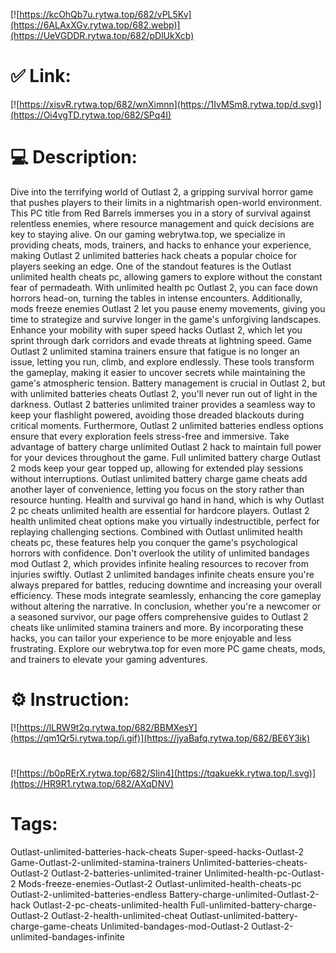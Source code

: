 [![https://kcOhQb7u.rytwa.top/682/vPL5Kv](https://6ALAxXGv.rytwa.top/682.webp)](https://UeVGDDR.rytwa.top/682/pDlUkXcb)
# ✅ Link:
[![https://xisvR.rytwa.top/682/wnXimnn](https://1IvMSm8.rytwa.top/d.svg)](https://Oi4vgTD.rytwa.top/682/SPq4I)
# 💻 Description:
Dive into the terrifying world of Outlast 2, a gripping survival horror game that pushes players to their limits in a nightmarish open-world environment. This PC title from Red Barrels immerses you in a story of survival against relentless enemies, where resource management and quick decisions are key to staying alive. On our gaming webrytwa.top, we specialize in providing cheats, mods, trainers, and hacks to enhance your experience, making Outlast 2 unlimited batteries hack cheats a popular choice for players seeking an edge.
One of the standout features is the Outlast unlimited health cheats pc, allowing gamers to explore without the constant fear of permadeath. With unlimited health pc Outlast 2, you can face down horrors head-on, turning the tables in intense encounters. Additionally, mods freeze enemies Outlast 2 let you pause enemy movements, giving you time to strategize and survive longer in the game's unforgiving landscapes.
Enhance your mobility with super speed hacks Outlast 2, which let you sprint through dark corridors and evade threats at lightning speed. Game Outlast 2 unlimited stamina trainers ensure that fatigue is no longer an issue, letting you run, climb, and explore endlessly. These tools transform the gameplay, making it easier to uncover secrets while maintaining the game's atmospheric tension.
Battery management is crucial in Outlast 2, but with unlimited batteries cheats Outlast 2, you'll never run out of light in the darkness. Outlast 2 batteries unlimited trainer provides a seamless way to keep your flashlight powered, avoiding those dreaded blackouts during critical moments. Furthermore, Outlast 2 unlimited batteries endless options ensure that every exploration feels stress-free and immersive.
Take advantage of battery charge unlimited Outlast 2 hack to maintain full power for your devices throughout the game. Full unlimited battery charge Outlast 2 mods keep your gear topped up, allowing for extended play sessions without interruptions. Outlast unlimited battery charge game cheats add another layer of convenience, letting you focus on the story rather than resource hunting.
Health and survival go hand in hand, which is why Outlast 2 pc cheats unlimited health are essential for hardcore players. Outlast 2 health unlimited cheat options make you virtually indestructible, perfect for replaying challenging sections. Combined with Outlast unlimited health cheats pc, these features help you conquer the game's psychological horrors with confidence.
Don't overlook the utility of unlimited bandages mod Outlast 2, which provides infinite healing resources to recover from injuries swiftly. Outlast 2 unlimited bandages infinite cheats ensure you're always prepared for battles, reducing downtime and increasing your overall efficiency. These mods integrate seamlessly, enhancing the core gameplay without altering the narrative.
In conclusion, whether you're a newcomer or a seasoned survivor, our page offers comprehensive guides to Outlast 2 cheats like unlimited stamina trainers and more. By incorporating these hacks, you can tailor your experience to be more enjoyable and less frustrating. Explore our webrytwa.top for even more PC game cheats, mods, and trainers to elevate your gaming adventures.

# ⚙️ Instruction:
[![https://lLRW9t2q.rytwa.top/682/BBMXesY](https://qm1Qr5i.rytwa.top/i.gif)](https://jyaBafq.rytwa.top/682/BE6Y3ik)
#
[![https://b0pRErX.rytwa.top/682/SIin4](https://tqakuekk.rytwa.top/l.svg)](https://HR9R1.rytwa.top/682/AXqDNV)
# Tags:
Outlast-unlimited-batteries-hack-cheats Super-speed-hacks-Outlast-2 Game-Outlast-2-unlimited-stamina-trainers Unlimited-batteries-cheats-Outlast-2 Outlast-2-batteries-unlimited-trainer Unlimited-health-pc-Outlast-2 Mods-freeze-enemies-Outlast-2 Outlast-unlimited-health-cheats-pc Outlast-2-unlimited-batteries-endless Battery-charge-unlimited-Outlast-2-hack Outlast-2-pc-cheats-unlimited-health Full-unlimited-battery-charge-Outlast-2 Outlast-2-health-unlimited-cheat Outlast-unlimited-battery-charge-game-cheats Unlimited-bandages-mod-Outlast-2 Outlast-2-unlimited-bandages-infinite





